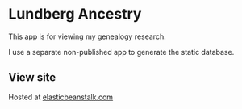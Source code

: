 # Lundberg Ancestry

This app is for viewing my genealogy research.

I use a separate non-published app to generate the static database.

## View site

Hosted at [elasticbeanstalk.com](http://ancestry.cp3msbrmnj.us-west-2.elasticbeanstalk.com/)
